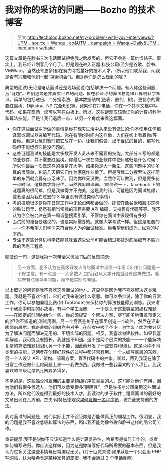 # 我对你的采访的问题——Bozho 的技术博客

> 原文:[http://techblog.bozho.net/my-problem-with-your-interviews/?UTM _ source = Wanqu . co&UTM _ campaign = Wanqu+Daily&UTM _ medium = website](http://techblog.bozho.net/my-problem-with-your-interviews/?utm_source=wanqu.co&utm_campaign=Wanqu+Daily&utm_medium=website)

这篇文章是在脸书三次电话面试拒绝我之后发表的，但它不会是一篇仇恨帖子。事实上，我已经计划写几个月了。但是现在进入正题:科技公司(至少是谷歌、脸书、VMWare，当然还有更多)都在努力寻找最好的技术人才。(所以他们联系我，问我是否有兴趣和他们一起“探索机会”)。但是他们是怎么做到的呢？

典型的面试(无论是电话面试还是现场面试)包括解决一个问题。有人称这些问题为“谜题”。它们通常是非真实世界的问题，旨在验证你的算法技能和计算机科学知识。简单的包括递归、二分搜索法、基本数据结构(链表、散列、树)。更复杂的需要红黑树、Dijkstra、NP 完全知识等。如果你在打电话，你在一个共享文档中写代码。如果在现场，您可以写在白板上。所以，这些谜题应该验证你的计算机科学和算法技能。但是让我们退后一点，从另一个角度来看这幅画。

*   你在这些面试中所做的事情是你在现实生活中从来没有做过的:你不使用任何编译器或调试器来编写代码。你在有限的时间内这样做，人们在线上看着你/等着你。但是让我们暂时把它放在一边。让我们假设，出于面试的目的，编写代码但不能运行它是没问题的。
*   这些谜题测试的技能是大多数开发人员从来不需要的技能。大部分人写的都是商业软件，并不需要红黑树。你最后一次在商业软件中使用递归是什么时候？所以你最后一次做这样的事是在大学。如果你是大一新生，这些问题中的许多真的很简单，你前几天把它们作为家庭作业做了。但是写像二分搜索法这样简单的东西就变得有点乏味了。因为你昨天没做。当然你可以做到，但是要多花一点时间，这样你才能记住，当然要用编译器。(顺便说一下，facebook 上的谜题真的很简单。但是我做得并不完美，这是我的错，可能是因为面试焦虑，或者是因为我在过去的 3 年里没有做过类似的事情)
*   考的技能很少是你在日常工作中无论如何都会做的。即使在像谷歌和脸书这样的酷公司里，仍然有相当常规的项目需要 API 编码、支持现有代码等等。我不认为你会被允许在第一周调整搜索引擎，不管你在面试中表现得有多好
*   面试前的准备是建议的，也是实际需要的。就像大学考试一样。但这是愚蠢的——你不希望人们学习来符合你人为的面试标准。你希望他们成为…优秀的程序员。
*   专注于这些计算机科学技能意味着这些公司可能会错过那些对底层细节不感兴趣的优秀工程师。

顺便说一句，这是我第一次电话采访脸书后的反馈摘录:

> 另一方面，我不认为在高级开发人员的面试中设置一年级 CS 作业问题是一个好主意。有一点是——大多数人(包括我)从大学开始就没有这样做过，看起来有点像琐事问题，而不是实际的编程。

以上概述的问题是我不喜欢这类面试的地方。这显然是因为我不喜欢解决这类难题。我就是不喜欢它们，它们对我来说没什么意思。你可以争辩说，除了你的日常工作，你可以参加编程比赛(如 TopCoder)来保持你的算法技能得到训练。我来讲一个我高中时期的小故事。有两个学生竞赛——一个是关于这些类型的编程难题——在固定的时间内给你一些，你必须提交一个解决方案，尽可能多地覆盖预定义的(但你不知道的)测试用例。另一个竞赛是关于在家里创造一个软件，然后在评审团面前展示。我是后者的顶级竞争对手，在前者中吸了不少。为什么？因为我讨厌为了解决问题而解决无用的、不切实际的问题。相反，我喜欢构建软件。如果我喜欢解谜，我可能会很擅长。我就是不知道。这不是两个层次的技能——一个能解决复杂的算法难题(高级),另一个不能，因此他开发了一些软件(低级)。这是两种不同类型的技能。这两者在创建好软件的过程中都非常有用。一个人编写底层的东西，另一个人设计 API、架构、部署方案，管理代码中的抽象。所以，回到我现在除了日常工作还做什么的问题上来——我做东西。我做过一些我喜欢的个人项目。比我喜欢的顶级程序员比赛要多得多。

不幸的是，这些酷公司雇佣的主要是顶级程序员类型的人。这可能对他们有用，因为他们有很多候选人，他们可以承受很多“假阴性”。但是许多小公司采用这些面试方法，所以他们没能得到最好的技术人才。我读过的关于软件工程师面试的最好的文章出现在几周前。杰夫·阿特伍德建议[如何雇佣一名程序员](http://www.codinghorror.com/blog/2012/03/how-to-hire-a-programmer.html)，我完全支持他的方法。

我对面试的问题是，他们实际上并不验证你是否能做真正的编程工作。很明显，我的问题是我不喜欢低级和算法的东西，所以我不能为像谷歌和脸书这样的酷公司工作。

重要提示:我不是说你不应该知道什么是计算复杂性，哈希表是如何工作的，或者如何编写递归。你应该这样做，因为这是你编写好代码所需要的基本东西。但是我认为过多关注这些事情与日常编程无关。(对于巨魔来说:如果我是一个只会用 PHP 写网站，认为哈希表是某种家具的笨蛋，我不会通过 2 个电话屏幕)